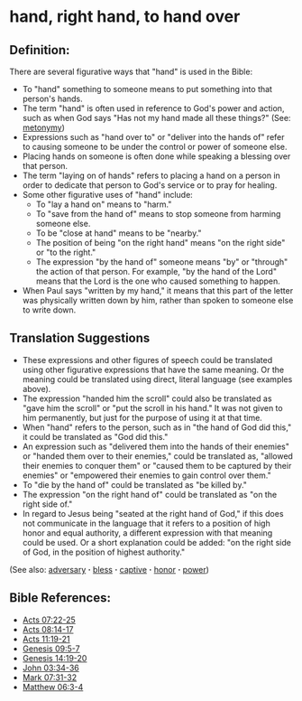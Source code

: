 # hand, right hand, to hand over #

## Definition: ##

There are several figurative ways that "hand" is used in the Bible:

* To "hand" something to someone means to put something into that person's hands.
* The term "hand" is often used in reference to God's power and action, such as when God says "Has not my hand made all these things?" (See: [metonymy](https://git.door43.org/Door43/en-ta-translate-vol2/src/master/content/figs_metonymy.md))
* Expressions such as "hand over to" or "deliver into the hands of" refer to causing someone to be under the control or power of someone else.
* Placing hands on someone is often done while speaking a blessing over that person.
* The term "laying on of hands" refers to placing a hand on a person in order to dedicate that person to God's service or to pray for healing.
* Some other figurative uses of "hand" include:
   * To "lay a hand on" means to "harm."
   * To "save from the hand of" means to stop someone from harming someone else.
   * To be "close at hand" means to be "nearby."
   * The position of being "on the right hand" means "on the right side" or "to the right."
   * The expression "by the hand of" someone means "by" or "through" the action of that person. For example, "by the hand of the Lord" means that the Lord is the one who caused something to happen.
* When Paul says "written by my hand," it means that this part of the letter was physically written down by him, rather than spoken to someone else to write down.

## Translation Suggestions ##

* These expressions and other figures of speech could be translated using other figurative expressions that have the same meaning. Or the meaning could be translated using direct, literal language (see examples above).
* The expression "handed him the scroll" could also be translated as "gave him the scroll" or "put the scroll in his hand." It was not given to him permanently, but just for the purpose of using it at that time.
* When "hand" refers to the person, such as in "the hand of God did this," it could be translated as "God did this."
* An expression such as "delivered them into the hands of their enemies" or "handed them over to their enemies," could be translated as, "allowed their enemies to conquer them" or "caused them to be captured by their enemies" or "empowered their enemies to gain control over them."
* To "die by the hand of" could be translated as "be killed by."
* The expression "on the right hand of" could be translated as "on the right side of."
* In regard to Jesus being "seated at the right hand of God," if this does not communicate in the language that it refers to a position of high honor and equal authority, a different expression with that meaning could be used. Or a short explanation could be added: "on the right side of God, in the position of highest authority."

(See also: [adversary](../other/adversary.md) **·** [bless](../kt/bless.md) **·** [captive](../other/captive.md) **·** [honor](../other/honor.md) **·** [power](../kt/power.md))

## Bible References: ##

* [Acts 07:22-25](https://door43.org/en/bible/notes/act/07/22)
* [Acts 08:14-17](https://door43.org/en/bible/notes/act/08/14)
* [Acts 11:19-21](https://door43.org/en/bible/notes/act/11/19)
* [Genesis 09:5-7](https://door43.org/en/bible/notes/gen/09/05)
* [Genesis 14:19-20](https://door43.org/en/bible/notes/gen/14/19)
* [John 03:34-36](https://door43.org/en/bible/notes/jhn/03/34)
* [Mark 07:31-32](https://door43.org/en/bible/notes/mrk/07/31)
* [Matthew 06:3-4](https://door43.org/en/bible/notes/mat/06/03)

